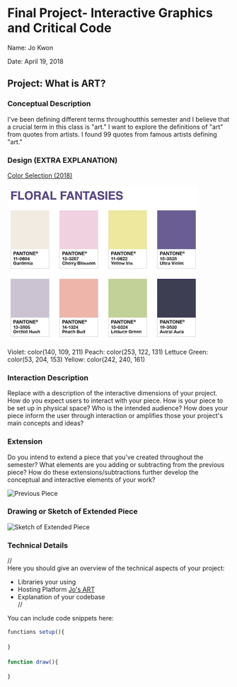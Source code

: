 # Final Project- Interactive Graphics and Critical Code

Name:  Jo Kwon 

Date: April 19, 2018

## Project: What is ART? 

### Conceptual Description

I've been defining different terms throughoutthis semester and I believe that a crucial term in this class is "art." I want to explore the definitions of "art" from quotes from artists. I found 99 quotes from famous artists defining "art."  

### Design (EXTRA EXPLANATION)
[Color Selection (2018)](https://www.pantone.com/color-of-the-year-2018-tools-for-designers) 

![PANTONE](/images/color2018.png)

Violet: color(140, 109, 211)
Peach: color(253, 122, 131)
Lettuce Green: color(53, 204, 153)
Yellow: color(242, 240, 161)

### Interaction Description

Replace with a description of the interactive dimensions of your project.  How do you expect users to interact with your piece. How is your piece to be set up in physical space? Who is the intended audience? How does your piece inform the user through interaction or amplifies those your project's main concepts and ideas?

### Extension 

Do you intend to extend a piece that you've created throughout the semester? What elements are you adding or subtracting from the previous piece? How do these extensions/subtractions further develop the conceptual and interactive elements of your work?

![Previous Piece](images/AIinFilms.png)

### Drawing or Sketch of Extended Piece

![Sketch of Extended Piece](images/finalproject_storyboard.png)

### Technical Details
//   
Here you should give an overview of the technical aspects of your project:
* Libraries your using
* Hosting Platform
[Jo's ART](https://kwonjo.github.io/visualization_interactivegraphics/sketch6.html)
* Explanation of your codebase  
//

You can include code snippets here:

```js
functions setup(){

}

function draw(){

}
```
